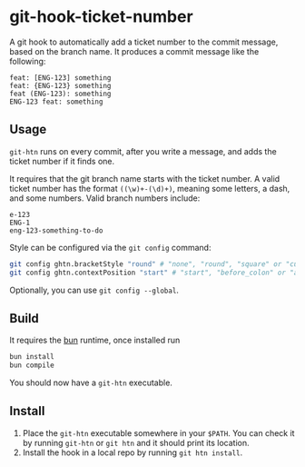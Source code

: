 # git-hook-ticket-number

A git hook to automatically add a ticket number to the commit message,
based on the branch name. It produces a commit message like the following:

```
feat: [ENG-123] something
feat: {ENG-123} something
feat (ENG-123): something
ENG-123 feat: something
```

## Usage

`git-htn` runs on every commit, after you write a message, and adds the ticket
number if it finds one.

It requires that the git branch name starts with the ticket number. A valid
ticket number has the format `((\w)+-(\d)+)`, meaning some letters, a dash, and
some numbers. Valid branch numbers include:

```
e-123
ENG-1
eng-123-something-to-do
```

Style can be configured via the `git config` command:

```sh
git config ghtn.bracketStyle "round" # "none", "round", "square" or "curly"
git config ghtn.contextPosition "start" # "start", "before_colon" or "after_colon"
```

Optionally, you can use `git config --global`.

## Build

It requires the [bun][bun] runtime, once installed run

```bash
bun install
bun compile
```

You should now have a `git-htn` executable.

## Install

1. Place the `git-htn` executable somewhere in your `$PATH`. You can check it by
running `git-htn` or `git htn` and it should print its location.
1. Install the hook in a local repo by running `git htn install`.

[bun]: https://bun.sh
